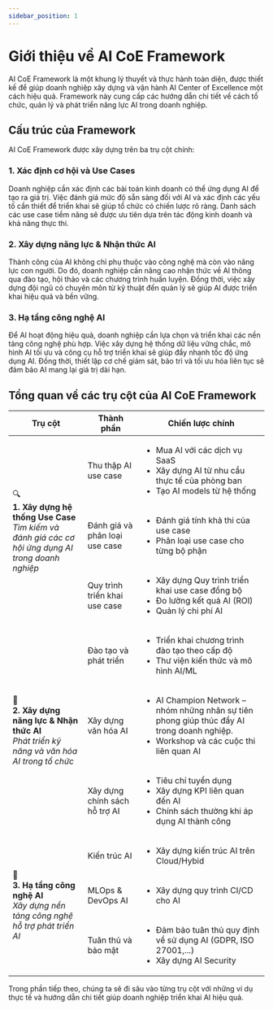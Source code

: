 ```yaml
---
sidebar_position: 1
---
```


# Giới thiệu về AI CoE Framework

AI CoE Framework là một khung lý thuyết và thực hành toàn diện, được thiết kế để giúp doanh nghiệp xây dựng và vận hành AI Center of Excellence một cách hiệu quả. Framework này cung cấp các hướng dẫn chi tiết về cách tổ chức, quản lý và phát triển năng lực AI trong doanh nghiệp.

## Cấu trúc của Framework

AI CoE Framework được xây dựng trên ba trụ cột chính:

### 1.	Xác định cơ hội và Use Cases
Doanh nghiệp cần xác định các bài toán kinh doanh có thể ứng dụng AI để tạo ra giá trị. Việc đánh giá mức độ sẵn sàng đối với AI và xác định các yếu tố cần thiết để triển khai sẽ giúp tổ chức có chiến lược rõ ràng. Danh sách các use case tiềm năng sẽ được ưu tiên dựa trên tác động kinh doanh và khả năng thực thi.
###	2.	Xây dựng năng lực & Nhận thức AI
Thành công của AI không chỉ phụ thuộc vào công nghệ mà còn vào năng lực con người. Do đó, doanh nghiệp cần nâng cao nhận thức về AI thông qua đào tạo, hội thảo và các chương trình huấn luyện. Đồng thời, việc xây dựng đội ngũ có chuyên môn từ kỹ thuật đến quản lý sẽ giúp AI được triển khai hiệu quả và bền vững.
###	3.	Hạ tầng công nghệ AI
Để AI hoạt động hiệu quả, doanh nghiệp cần lựa chọn và triển khai các nền tảng công nghệ phù hợp. Việc xây dựng hệ thống dữ liệu vững chắc, mô hình AI tối ưu và công cụ hỗ trợ triển khai sẽ giúp đẩy nhanh tốc độ ứng dụng AI. Đồng thời, thiết lập cơ chế giám sát, bảo trì và tối ưu hóa liên tục sẽ đảm bảo AI mang lại giá trị dài hạn.

## Tổng quan về các trụ cột của AI CoE Framework

<table>
  <thead>
    <tr>
      <th>Trụ cột</th>
      <th>Thành phần</th>
      <th>Chiến lược chính</th>
    </tr>
  </thead>
  <tbody>
    <tr style={{backgroundColor: "#E6F2FF"}}>
      <td rowspan="3">
        <div style={{position: "relative", minHeight: "100px"}}>
          <span style={{fontSize: "36px", position: "absolute", top: "0", left: "0"}}>🔍</span>
          <div style={{marginLeft: "45px"}}>
            <strong>1. Xây dựng hệ thống Use Case</strong><br/>
            <em>Tìm kiếm và đánh giá các cơ hội ứng dụng AI trong doanh nghiệp</em>
          </div>
        </div>
      </td>
      <td>Thu thập AI use case</td>
      <td>
        <ul>
          <li>Mua AI với các dịch vụ SaaS</li>
          <li>Xây dựng AI từ nhu cầu thực tế của phòng ban</li>
          <li>Tạo AI models từ hệ thống</li>
        </ul>
      </td>
    </tr>
    <tr style={{backgroundColor: "#E6F2FF"}}>
      <td>Đánh giá và phân loại use case</td>
      <td>
        <ul>
          <li>Đánh giá tính khả thi của use case</li>
          <li>Phân loại use case cho từng bộ phận</li>
        </ul>
      </td>
    </tr>
    <tr style={{backgroundColor: "#E6F2FF"}}>
      <td>Quy trình triển khai use case</td>
      <td>
        <ul>
          <li>Xây dựng Quy trình triển khai use case đồng bộ</li>
          <li>Đo lường kết quả AI (ROI)</li>
          <li>Quản lý chi phí AI</li>
        </ul>
      </td>
    </tr>
    <tr style={{backgroundColor: "#F2E6FF"}}>
      <td rowspan="3">
        <div style={{position: "relative", minHeight: "100px"}}>
          <span style={{fontSize: "36px", position: "absolute", top: "0", left: "0"}}>👥</span>
          <div style={{marginLeft: "45px"}}>
            <strong>2. Xây dựng năng lực & Nhận thức AI</strong><br/>
            <em>Phát triển kỹ năng và văn hóa AI trong tổ chức</em>
          </div>
        </div>
      </td>
      <td>Đào tạo và phát triển</td>
      <td>
        <ul>
          <li>Triển khai chương trình đào tạo theo cấp độ</li>
          <li>Thư viện kiến thức và mô hình AI/ML</li>
        </ul>
      </td>
    </tr>
    <tr style={{backgroundColor: "#F2E6FF"}}>
      <td>Xây dựng văn hóa AI</td>
      <td>
        <ul>
          <li>AI Champion Network – nhóm những nhân sự tiên phong giúp thúc đẩy AI trong doanh nghiệp.</li>
          <li>Workshop và các cuộc thi liên quan AI</li>
        </ul>
      </td>
    </tr>
    <tr style={{backgroundColor: "#F2E6FF"}}>
      <td>Xây dựng chính sách hỗ trợ AI</td>
      <td>
        <ul>
          <li>Tiêu chí tuyển dụng</li>
          <li>Xây dựng KPI liên quan đến AI</li>
          <li>Chính sách thưởng khi áp dụng AI thành công</li>
        </ul>
      </td>
    </tr>
    <tr style={{backgroundColor: "#FFE6E6"}}>
      <td rowspan="3">
        <div style={{position: "relative", minHeight: "100px"}}>
          <span style={{fontSize: "36px", position: "absolute", top: "0", left: "0"}}>🔧</span>
          <div style={{marginLeft: "45px"}}>
            <strong>3. Hạ tầng công nghệ AI</strong><br/>
            <em>Xây dựng nền tảng công nghệ hỗ trợ phát triển AI</em>
          </div>
        </div>
      </td>
      <td>Kiến trúc AI</td>
      <td>
        <ul>
          <li>Xây dựng kiến trúc AI trên Cloud/Hybid</li>
        </ul>
      </td>
    </tr>
    <tr style={{backgroundColor: "#FFE6E6"}}>
      <td>MLOps & DevOps AI</td>
      <td>
        <ul>
          <li>Xây dựng quy trình CI/CD cho AI</li>
        </ul>
      </td>
    </tr>
    <tr style={{backgroundColor: "#FFE6E6"}}>
      <td>Tuân thủ và bảo mật</td>
      <td>
        <ul>
          <li>Đảm bảo tuân thủ quy định về sử dụng AI (GDPR, ISO 27001,...)</li>
          <li>Xây dựng AI Security</li>
        </ul>
      </td>
    </tr>
  </tbody>
</table>

Trong phần tiếp theo, chúng ta sẽ đi sâu vào từng trụ cột với những ví dụ thực tế và hướng dẫn chi tiết giúp doanh nghiệp triển khai AI hiệu quả.